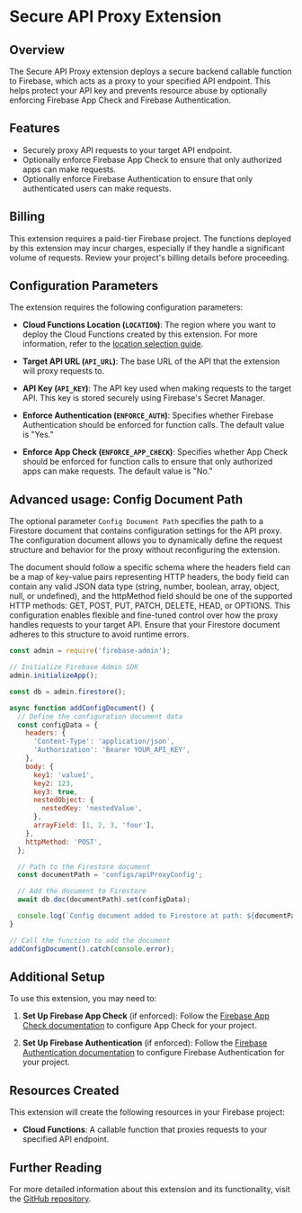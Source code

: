 
# Secure API Proxy Extension

## Overview

The Secure API Proxy extension deploys a secure backend callable function to Firebase, which acts as a proxy to your specified API endpoint. This helps protect your API key and prevents resource abuse by optionally enforcing Firebase App Check and Firebase Authentication.

## Features

- Securely proxy API requests to your target API endpoint.
- Optionally enforce Firebase App Check to ensure that only authorized apps can make requests.
- Optionally enforce Firebase Authentication to ensure that only authenticated users can make requests.

## Billing

This extension requires a paid-tier Firebase project. The functions deployed by this extension may incur charges, especially if they handle a significant volume of requests. Review your project's billing details before proceeding.

## Configuration Parameters

The extension requires the following configuration parameters:

- **Cloud Functions Location (`LOCATION`)**: The region where you want to deploy the Cloud Functions created by this extension. For more information, refer to the [location selection guide](https://firebase.google.com/docs/functions/locations).
  
- **Target API URL (`API_URL`)**: The base URL of the API that the extension will proxy requests to.

- **API Key (`API_KEY`)**: The API key used when making requests to the target API. This key is stored securely using Firebase's Secret Manager.

- **Enforce Authentication (`ENFORCE_AUTH`)**: Specifies whether Firebase Authentication should be enforced for function calls. The default value is "Yes."

- **Enforce App Check (`ENFORCE_APP_CHECK`)**: Specifies whether App Check should be enforced for function calls to ensure that only authorized apps can make requests. The default value is "No."

## Advanced usage: Config Document Path

The optional parameter `Config Document Path` specifies the path to a Firestore document that contains configuration settings for the API proxy. The configuration document allows you to dynamically define the request structure and behavior for the proxy without reconfiguring the extension.

The document should follow a specific schema where the headers field can be a map of key-value pairs representing HTTP headers, the body field can contain any valid JSON data type (string, number, boolean, array, object, null, or undefined), and the httpMethod field should be one of the supported HTTP methods: GET, POST, PUT, PATCH, DELETE, HEAD, or OPTIONS. This configuration enables flexible and fine-tuned control over how the proxy handles requests to your target API. Ensure that your Firestore document adheres to this structure to avoid runtime errors.


```javascript
const admin = require('firebase-admin');

// Initialize Firebase Admin SDK
admin.initializeApp();

const db = admin.firestore();

async function addConfigDocument() {
  // Define the configuration document data
  const configData = {
    headers: {
      'Content-Type': 'application/json',
      'Authorization': 'Bearer YOUR_API_KEY',
    },
    body: {
      key1: 'value1',
      key2: 123,
      key3: true,
      nestedObject: {
        nestedKey: 'nestedValue',
      },
      arrayField: [1, 2, 3, 'four'],
    },
    httpMethod: 'POST',
  };

  // Path to the Firestore document
  const documentPath = 'configs/apiProxyConfig';

  // Add the document to Firestore
  await db.doc(documentPath).set(configData);

  console.log(`Config document added to Firestore at path: ${documentPath}`);
}

// Call the function to add the document
addConfigDocument().catch(console.error);
```

## Additional Setup

To use this extension, you may need to:

1. **Set Up Firebase App Check** (if enforced): Follow the [Firebase App Check documentation](https://firebase.google.com/docs/app-check) to configure App Check for your project.
  
2. **Set Up Firebase Authentication** (if enforced): Follow the [Firebase Authentication documentation](https://firebase.google.com/docs/auth) to configure Firebase Authentication for your project.

## Resources Created

This extension will create the following resources in your Firebase project:

- **Cloud Functions**: A callable function that proxies requests to your specified API endpoint.

## Further Reading

For more detailed information about this extension and its functionality, visit the [GitHub repository](https://github.com/cabljac/firebase-extensions/tree/main/extensions/secure-callable-api-proxy).
